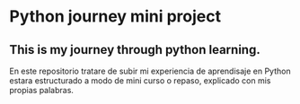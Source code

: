 # Python journey mini project

## This is my journey through python learning.

En este repositorio tratare de subir mi experiencia de aprendisaje en Python
estara estructurado a modo de mini curso o repaso, explicado con mis 
propias palabras.